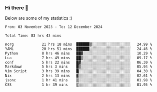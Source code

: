 ### Hi there 👋
Below are some of my statistics :)

<!--START_SECTION:waka-->

```txt
From: 03 November 2023 - To: 12 December 2024

Total Time: 83 hrs 43 mins

norg             21 hrs 18 mins  ██████▒░░░░░░░░░░░░░░░░░░   24.99 %
YAML             20 hrs 51 mins  ██████░░░░░░░░░░░░░░░░░░░   24.46 %
Python           8 hrs 46 mins   ██▓░░░░░░░░░░░░░░░░░░░░░░   10.29 %
Lua              7 hrs 49 mins   ██▒░░░░░░░░░░░░░░░░░░░░░░   09.17 %
conf             5 hrs 22 mins   █▓░░░░░░░░░░░░░░░░░░░░░░░   06.30 %
Markdown         5 hrs 3 mins    █▒░░░░░░░░░░░░░░░░░░░░░░░   05.94 %
Vim Script       3 hrs 39 mins   █░░░░░░░░░░░░░░░░░░░░░░░░   04.30 %
Nix              2 hrs 13 mins   ▓░░░░░░░░░░░░░░░░░░░░░░░░   02.61 %
jsonc            1 hr 41 mins    ▒░░░░░░░░░░░░░░░░░░░░░░░░   01.98 %
CSS              1 hr 39 mins    ▒░░░░░░░░░░░░░░░░░░░░░░░░   01.95 %
```

<!--END_SECTION:waka-->

<!--
**KlapenHz/KlapenHz** is a ✨ _special_ ✨ repository because its `README.md` (this file) appears on your GitHub profile.

Here are some ideas to get you started:

- 🔭 I’m currently working on ...
- 🌱 I’m currently learning ...
- 👯 I’m looking to collaborate on ...
- 🤔 I’m looking for help with ...
- 💬 Ask me about ...
- 📫 How to reach me: ...
- 😄 Pronouns: ...
- ⚡ Fun fact: ...
-->
